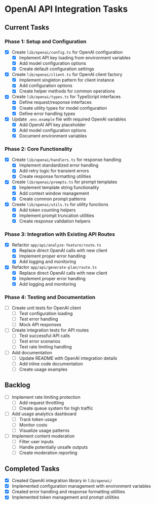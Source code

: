 # OpenAI API Integration Tasks

## Current Tasks

### Phase 1: Setup and Configuration

- [x] Create `lib/openai/config.ts` for OpenAI configuration
  - [x] Implement API key loading from environment variables
  - [x] Add model configuration options
  - [x] Create default configuration settings

- [x] Create `lib/openai/client.ts` for OpenAI client factory
  - [x] Implement singleton pattern for client instance
  - [x] Add configuration options
  - [x] Create helper methods for common operations

- [x] Create `lib/openai/types.ts` for TypeScript interfaces
  - [x] Define request/response interfaces
  - [x] Create utility types for model configuration
  - [x] Define error handling types

- [x] Update `.env.example` file with required OpenAI variables
  - [x] Add OpenAI API key placeholder
  - [x] Add model configuration options
  - [x] Document environment variables

### Phase 2: Core Functionality

- [x] Create `lib/openai/handlers.ts` for response handling
  - [x] Implement standardized error handling
  - [x] Add retry logic for transient errors
  - [x] Create response formatting utilities

- [x] Create `lib/openai/prompts.ts` for prompt templates
  - [x] Implement template string functionality
  - [x] Add context window management
  - [x] Create common prompt patterns

- [x] Create `lib/openai/utils.ts` for utility functions
  - [x] Add token counting helpers
  - [x] Implement prompt truncation utilities
  - [x] Create response validation helpers

### Phase 3: Integration with Existing API Routes

- [x] Refactor `app/api/analyze-feature/route.ts`
  - [x] Replace direct OpenAI calls with new client
  - [x] Implement proper error handling
  - [x] Add logging and monitoring

- [x] Refactor `app/api/generate-plan/route.ts`
  - [x] Replace direct OpenAI calls with new client
  - [x] Implement proper error handling
  - [x] Add logging and monitoring

### Phase 4: Testing and Documentation

- [ ] Create unit tests for OpenAI client
  - [ ] Test configuration loading
  - [ ] Test error handling
  - [ ] Mock API responses

- [ ] Create integration tests for API routes
  - [ ] Test successful API calls
  - [ ] Test error scenarios
  - [ ] Test rate limiting handling

- [ ] Add documentation
  - [ ] Update README with OpenAI integration details
  - [ ] Add inline code documentation
  - [ ] Create usage examples

## Backlog

- [ ] Implement rate limiting protection
  - [ ] Add request throttling
  - [ ] Create queue system for high traffic

- [ ] Add usage analytics dashboard
  - [ ] Track token usage
  - [ ] Monitor costs
  - [ ] Visualize usage patterns

- [ ] Implement content moderation
  - [ ] Filter user inputs
  - [ ] Handle potentially unsafe outputs
  - [ ] Create moderation reporting

## Completed Tasks

- [x] Created OpenAI integration library in `lib/openai/`
- [x] Implemented configuration management with environment variables
- [x] Created error handling and response formatting utilities
- [x] Implemented token management and prompt utilities 